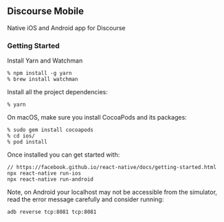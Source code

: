 ## Discourse Mobile

Native iOS and Android app for Discourse

### Getting Started

Install Yarn and Watchman

```
% npm install -g yarn
% brew install watchman
```

Install all the project dependencies:

```
% yarn
```

On macOS, make sure you install CocoaPods and its packages:

```
% sudo gem install cocoapods
% cd ios/
% pod install
```

Once installed you can get started with:

```
// https://facebook.github.io/react-native/docs/getting-started.html
npx react-native run-ios
npx react-native run-android
```

Note, on Android your localhost may not be accessible from the simulator, read the error message carefully and consider running:

```
adb reverse tcp:8081 tcp:8081
```
